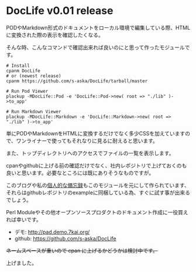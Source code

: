 # DocLife v0.01 release

PODやMarkdown形式のドキュメントをローカル環境で編集している際、HTMLに変換された際の表示を確認したくなる。

そんな時、こんなコマンドで確認出来れば良いのにと思って作ったモジュールです。

    # Install
    cpanm DocLife
    # or (newest release)
    cpanm https://github.com/s-aska/DocLife/tarball/master

    # Run Pod Viewer
    plackup -MDocLife::Pod -e 'DocLife::Pod->new( root => "./lib" )->to_app'

    # Run Markdown Viewer
    plackup -MDocLife::Markdown -e 'DocLife::Markdown->new( root => "./lib" )->to_app'

単にPODやMarkdownをHTMLに変換するだけでなく多少CSSを加えていますので、ワンライナーで使ってもそれなりに見るに耐えると思います。

また、トップディレクトリへのアクセスでファイルの一覧を表示します。

cpanやgithubに上げる前の確認だけでなく、社内レポジトリで上げておくのも良いと思います。必要なところには既にありそうなものですが。

このブログや私の[個人的な備忘録](http://doc.7kai.org)もこのモジュールを元にして作られています、それらはgithubレポジトリのexampleに同梱している為、すぐに試す事が出来るでしょう。

Perl Moduleやその他オープンソースプロダクトのドキュメント作成に一役買えれば幸いです。

- デモ: <http://pad.demo.7kai.org/>
- github: <https://github.com/s-aska/DocLife>

<del>ネームスペースが重いので cpan に上げるかどうかは検討中です。</del>

上げました。
